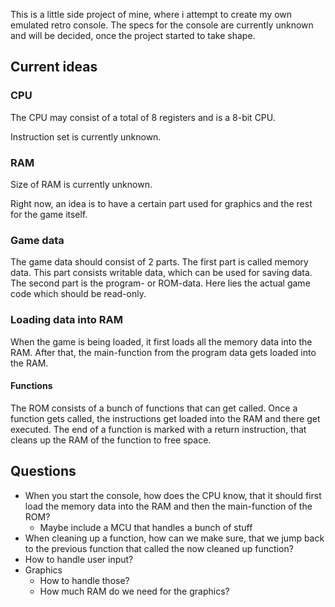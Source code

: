 This is a little side project of mine, where i attempt to create my own emulated retro console. The specs for the console are currently unknown and will be decided, once the project started to take shape.

## Current ideas
### CPU
The CPU may consist of a total of 8 registers and is a 8-bit CPU.

Instruction set is currently unknown.

### RAM
Size of RAM is currently unknown.

Right now, an idea is to have a certain part used for graphics and the rest for the game itself.

### Game data
The game data should consist of 2 parts. The first part is called memory data. This part consists writable data, which can be used for saving data.
The second part is the program- or ROM-data. Here lies the actual game code which should be read-only.

### Loading data into RAM
When the game is being loaded, it first loads all the memory data into the RAM. After that, the main-function from the program data gets loaded into the RAM.

#### Functions
The ROM consists of a bunch of functions that can get called. Once a function gets called, the instructions get loaded into the RAM and there get executed. The end of a function is marked with a return instruction, that cleans up the RAM of the function to free space.

## Questions
* When you start the console, how does the CPU know, that it should first load the memory data into the RAM and then the main-function of the ROM?
    * Maybe include a MCU that handles a bunch of stuff
* When cleaning up a function, how can we make sure, that we jump back to the previous function that called the now cleaned up function?
* How to handle user input?
* Graphics
  * How to handle those?
  * How much RAM do we need for the graphics?